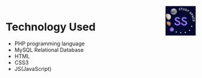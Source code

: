 <img src="img/logo.jpeg" alt="Logo of the project" align="right" width="80px" hight="80px"> 


# Technology Used
* PHP programming language
* MySQL Relational Database
* HTML
* CSS3
* JS(JavaScript)
